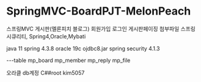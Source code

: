 # SpringMVC-BoardPJT-MelonPeach
스프링MVC 게시판(멜론피치 블로그) 회원가입 로그인 게시판페이징 첨부파일  스프링시큐리티, Spring4,Oracle,Mybati

java 11
spring 4.3.8
oracle 19c
ojdbc8.jar
spring security 4.1.3

---table
mp_board
mp_member
mp_reply
mp_file

오라클 db계정
C##root
kim5057
